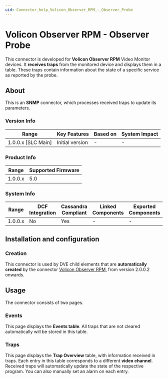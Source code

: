 ```yaml
---
uid: Connector_help_Volicon_Observer_RPM_-_Observer_Probe
---
```


# Volicon Observer RPM - Observer Probe

This connector is developed for **Volicon Observer RPM** Video Monitor devices. It **receives traps** from the monitored device and displays them in a table. These traps contain information about the state of a specific service as reported by the probe.

## About

This is an **SNMP** connector, which processes received traps to update its parameters.

### Version Info

| Range                | Key Features     | Based on     | System Impact     |
|----------------------|------------------|--------------|-------------------|
| 1.0.0.x [SLC Main]   | Initial version  | -            | -                 |

### Product Info

| Range     | Supported Firmware     |
|-----------|------------------------|
| 1.0.0.x   | 5.0                    |

### System Info

| Range     | DCF Integration     | Cassandra Compliant     | Linked Components     | Exported Components     |
|-----------|---------------------|-------------------------|-----------------------|-------------------------|
| 1.0.0.x   | No                  | Yes                     | -                     | -                       |

## Installation and configuration

### Creation

This connector is used by DVE child elements that are **automatically created** by the connector [Volicon Observer RPM](xref:Connector_help_Volicon_Observer_RPM), from version 2.0.0.2 onwards.

## Usage

The connector consists of two pages.

### Events

This page displays the **Events table**. All traps that are not cleared automatically will be stored in this table.

### Traps

This page displays the **Trap Overview** table, with information received in traps. Each entry in this table corresponds to a different **video channel**. Received traps will automatically update the state of the respective program. You can also manually set an alarm on each entry.
